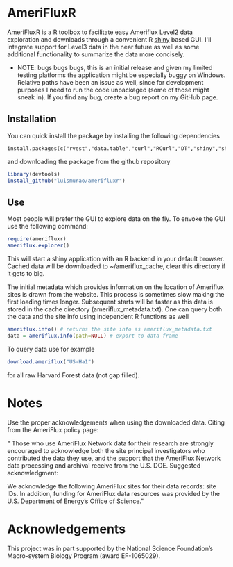# AmeriFluxR

AmeriFluxR is a R toolbox to facilitate easy Ameriflux Level2 data exploration and downloads through a convenient R [shiny](http://shiny.rstudio.com/) based GUI. I'll integrate support for Level3 data in the near future as well as some additional functionality to summarize the data more concisely.

- NOTE: bugs bugs bugs, this is an initial release and given my limited testing platforms the application might be especially buggy on Windows. Relative paths have been an issue as well, since for development purposes I need to run the code unpackaged (some of those might sneak in). If you find any bug, create a bug report on my GitHub page.

## Installation

You can quick install the package by installing the following dependencies

	install.packages(c("rvest","data.table","curl","RCurl","DT","shiny","shinydashboard","leaflet","plotly","devtools"))

and downloading the package from the github repository

```R
library(devtools)
install_github("luismurao/amerifluxr")
```

## Use

Most people will prefer the GUI to explore data on the fly. To envoke the GUI use the following command:

```R
require(amerifluxr)
ameriflux.explorer()
```

This will start a shiny application with an R backend in your default browser. Cached data will be downloaded to ~/ameriflux_cache, clear this directory if it gets to big.

The initial metadata which provides information on the location of Ameriflux sites is drawn from the website. This process is sometimes slow making the first loading times longer. Subsequent starts will be faster as this data is stored in the cache directory (ameriflux_metadata.txt). One can query both the data and the site info using independent R functions as well

```R
ameriflux.info() # returns the site info as ameriflux_metadata.txt
data = ameriflux.info(path=NULL) # export to data frame
```

To query data use for example

```R
download.ameriflux("US-Ha1")
```

for all raw Harvard Forest data (not gap filled).

# Notes
Use the proper acknowledgements when using the downloaded data. Citing from the AmeriFlux policy page:

" Those who use AmeriFlux Network data for their research are strongly encouraged to acknowledge both the site principal investigators who contributed the data they use, and the support that the AmeriFlux Network data processing and archival receive from the U.S. DOE. Suggested acknowledgment:

We acknowledge the following AmeriFlux sites for their data records: site IDs. In addition, funding for AmeriFlux data resources was provided by the U.S. Department of Energy’s Office of Science."

# Acknowledgements

This project was in part supported by the National Science Foundation’s Macro-system Biology Program (award EF-1065029).
